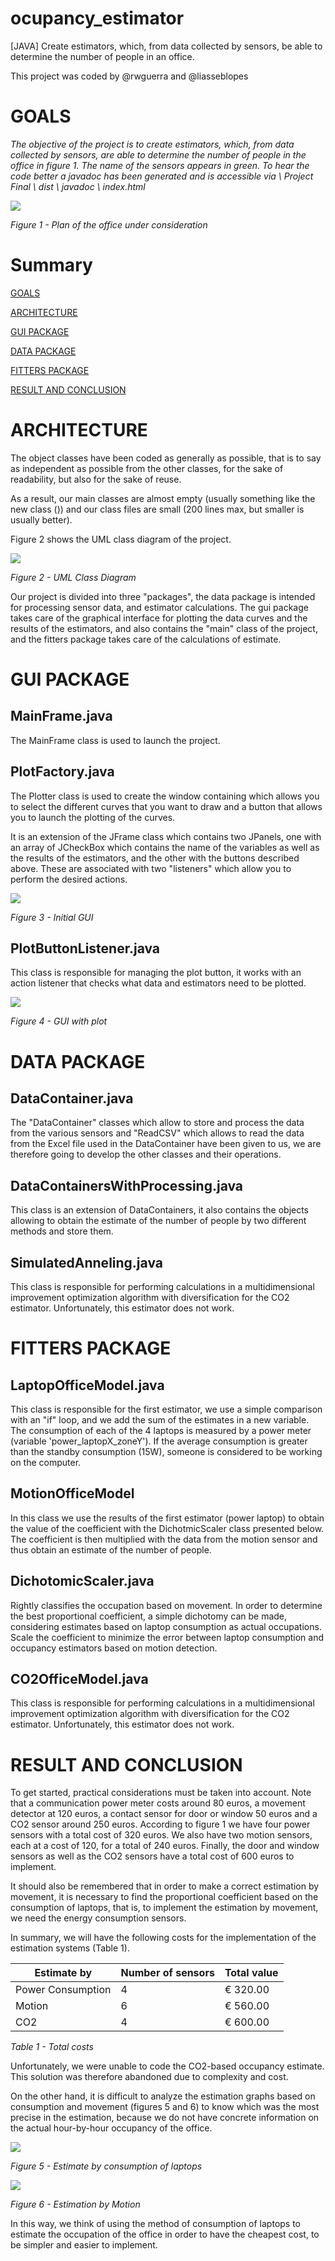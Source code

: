 # ocupancy_estimator
[JAVA] Create estimators, which, from data collected by sensors, be able to determine the number of people in an office.

This project was coded by @rwguerra and @liasseblopes

# GOALS

_The objective of the project is to create estimators, which, from data collected by sensors, are able to determine the number of people in the office in figure 1. The name of the sensors appears in green. To hear the code better a javadoc has been generated and is accessible via \ Project Final \ dist \ javadoc \ index.html_

![](https://raw.githubusercontent.com/rwguerra/ocupancy_estimator/main/images/office_plan.png)

_Figure 1 - Plan of the office under consideration_

# Summary

[GOALS](#goals)

[ARCHITECTURE](#architecture)

[GUI PACKAGE](#gui-package)

[DATA PACKAGE](#data-package)

[FITTERS PACKAGE](#fitters-package)

[RESULT AND CONCLUSION](#result-and-conclusion)

# ARCHITECTURE

The object classes have been coded as generally as possible, that is to say as independent as possible from the other classes, for the sake of readability, but also for the sake of reuse.

As a result, our main classes are almost empty (usually something like the new class ()) and our class files are small (200 lines max, but smaller is usually better).

Figure 2 shows the UML class diagram of the project.

![](https://raw.githubusercontent.com/rwguerra/ocupancy_estimator/main/images/uml-diagram.png)

_Figure 2 - UML Class Diagram_

Our project is divided into three &quot;packages&quot;, the data package is intended for processing sensor data, and estimator calculations. The gui package takes care of the graphical interface for plotting the data curves and the results of the estimators, and also contains the &quot;main&quot; class of the project, and the fitters package takes care of the calculations of estimate.

# GUI PACKAGE

## MainFrame.java

The MainFrame class is used to launch the project.

## PlotFactory.java

The Plotter class is used to create the window containing which allows you to select the different curves that you want to draw and a button that allows you to launch the plotting of the curves.

It is an extension of the JFrame class which contains two JPanels, one with an array of JCheckBox which contains the name of the variables as well as the results of the estimators, and the other with the buttons described above. These are associated with two &quot;listeners&quot; which allow you to perform the desired actions.

![](https://raw.githubusercontent.com/rwguerra/ocupancy_estimator/main/images/initial-gui.png)

_Figure 3 - Initial GUI_

## PlotButtonListener.java

This class is responsible for managing the plot button, it works with an action listener that checks what data and estimators need to be plotted.

![](https://raw.githubusercontent.com/rwguerra/ocupancy_estimator/main/images/gui-plot.png)


_Figure 4 - GUI with plot_

# DATA PACKAGE

## DataContainer.java

The &quot;DataContainer&quot; classes which allow to store and process the data from the various sensors and &quot;ReadCSV&quot; which allows to read the data from the Excel file used in the DataContainer have been given to us, we are therefore going to develop the other classes and their operations.

## DataContainersWithProcessing.java

This class is an extension of DataContainers, it also contains the objects allowing to obtain the estimate of the number of people by two different methods and store them.

## SimulatedAnneling.java

This class is responsible for performing calculations in a multidimensional improvement optimization algorithm with diversification for the CO2 estimator. Unfortunately, this estimator does not work.

# FITTERS PACKAGE

## LaptopOfficeModel.java

This class is responsible for the first estimator, we use a simple comparison with an &quot;if&quot; loop, and we add the sum of the estimates in a new variable. The consumption of each of the 4 laptops is measured by a power meter (variable &#39;power\_laptopX\_zoneY&#39;). If the average consumption is greater than the standby consumption (15W), someone is considered to be working on the computer.

## MotionOfficeModel

In this class we use the results of the first estimator (power laptop) to obtain the value of the coefficient with the DichotmicScaler class presented below. The coefficient is then multiplied with the data from the motion sensor and thus obtain an estimate of the number of people.

## DichotomicScaler.java

Rightly classifies the occupation based on movement. In order to determine the best proportional coefficient, a simple dichotomy can be made, considering estimates based on laptop consumption as actual occupations. Scale the coefficient to minimize the error between laptop consumption and occupancy estimators based on motion detection.

## CO2OfficeModel.java

This class is responsible for performing calculations in a multidimensional improvement optimization algorithm with diversification for the CO2 estimator. Unfortunately, this estimator does not work.

# RESULT AND CONCLUSION

To get started, practical considerations must be taken into account. Note that a communication power meter costs around 80 euros, a movement detector at 120 euros, a contact sensor for door or window 50 euros and a CO2 sensor around 250 euros. According to figure 1 we have four power sensors with a total cost of 320 euros. We also have two motion sensors, each at a cost of 120, for a total of 240 euros. Finally, the door and window sensors as well as the CO2 sensors have a total cost of 600 euros to implement.

It should also be remembered that in order to make a correct estimation by movement, it is necessary to find the proportional coefficient based on the consumption of laptops, that is, to implement the estimation by movement, we need the energy consumption sensors.

In summary, we will have the following costs for the implementation of the estimation systems (Table 1).

| **Estimate by** | **Number of sensors** | **Total value** |
| --- | --- | --- |
| Power Consumption | 4 | € 320.00 |
| Motion | 6 | € 560.00 |
| CO2 | 4 | € 600.00 |

_Table 1 - Total costs_

Unfortunately, we were unable to code the CO2-based occupancy estimate. This solution was therefore abandoned due to complexity and cost.

On the other hand, it is difficult to analyze the estimation graphs based on consumption and movement (figures 5 and 6) to know which was the most precise in the estimation, because we do not have concrete information on the actual hour-by-hour occupancy of the office.

![](https://raw.githubusercontent.com/rwguerra/ocupancy_estimator/main/images/laptops-consumption.png)

_Figure 5 - Estimate by consumption of laptops_

![](https://raw.githubusercontent.com/rwguerra/ocupancy_estimator/main/images/motion.png)

_Figure 6 - Estimation by Motion_

In this way, we think of using the method of consumption of laptops to estimate the occupation of the office in order to have the cheapest cost, to be simpler and easier to implement.
